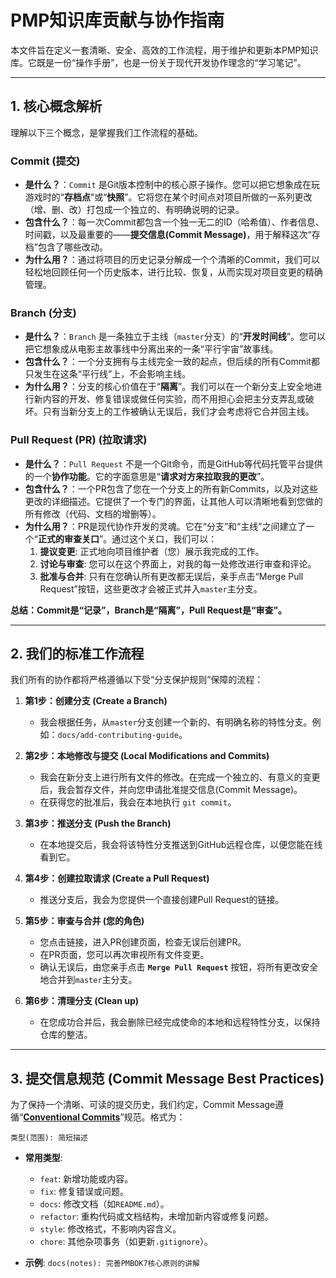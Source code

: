 # PMP知识库贡献与协作指南

本文件旨在定义一套清晰、安全、高效的工作流程，用于维护和更新本PMP知识库。它既是一份“操作手册”，也是一份关于现代开发协作理念的“学习笔记”。

---

## 1. 核心概念解析

理解以下三个概念，是掌握我们工作流程的基础。

### Commit (提交)
- **是什么？**：`Commit` 是Git版本控制中的核心原子操作。您可以把它想象成在玩游戏时的“**存档点**”或“**快照**”。它将您在某个时间点对项目所做的一系列更改（增、删、改）打包成一个独立的、有明确说明的记录。
- **包含什么？**：每一次Commit都包含一个独一无二的ID（哈希值）、作者信息、时间戳，以及最重要的——**提交信息(Commit Message)**，用于解释这次“存档”包含了哪些改动。
- **为什么用？**：通过将项目的历史记录分解成一个个清晰的Commit，我们可以轻松地回顾任何一个历史版本，进行比较、恢复，从而实现对项目变更的精确管理。

### Branch (分支)
- **是什么？**：`Branch` 是一条独立于主线（`master`分支）的“**开发时间线**”。您可以把它想象成从电影主故事线中分离出来的一条“平行宇宙”故事线。
- **包含什么？**：一个分支拥有与主线完全一致的起点，但后续的所有Commit都只发生在这条“平行线”上，不会影响主线。
- **为什么用？**：分支的核心价值在于“**隔离**”。我们可以在一个新分支上安全地进行新内容的开发、修复错误或做任何实验，而不用担心会把主分支弄乱或破坏。只有当新分支上的工作被确认无误后，我们才会考虑将它合并回主线。

### Pull Request (PR) (拉取请求)
- **是什么？**：`Pull Request` 不是一个Git命令，而是GitHub等代码托管平台提供的一个**协作功能**。它的字面意思是“**请求对方来拉取我的更改**”。
- **包含什么？**：一个PR包含了您在一个分支上的所有新Commits，以及对这些更改的详细描述。它提供了一个专门的界面，让其他人可以清晰地看到您做的所有修改（代码、文档的增删等）。
- **为什么用？**：PR是现代协作开发的灵魂。它在“分支”和“主线”之间建立了一个“**正式的审查关口**”。通过这个关口，我们可以：
    1.  **提议变更**: 正式地向项目维护者（您）展示我完成的工作。
    2.  **讨论与审查**: 您可以在这个界面上，对我的每一处修改进行审查和评论。
    3.  **批准与合并**: 只有在您确认所有更改都无误后，亲手点击“Merge Pull Request”按钮，这些更改才会被正式并入`master`主分支。

**总结：Commit是“记录”，Branch是“隔离”，Pull Request是“审查”。**

---

## 2. 我们的标准工作流程

我们所有的协作都将严格遵循以下受“分支保护规则”保障的流程：

1.  **第1步：创建分支 (Create a Branch)**
    - 我会根据任务，从`master`分支创建一个新的、有明确名称的特性分支。例如：`docs/add-contributing-guide`。

2.  **第2步：本地修改与提交 (Local Modifications and Commits)**
    - 我会在新分支上进行所有文件的修改。在完成一个独立的、有意义的变更后，我会暂存文件，并向您申请批准提交信息(Commit Message)。
    - 在获得您的批准后，我会在本地执行 `git commit`。

3.  **第3步：推送分支 (Push the Branch)**
    - 在本地提交后，我会将该特性分支推送到GitHub远程仓库，以便您能在线看到它。

4.  **第4步：创建拉取请求 (Create a Pull Request)**
    - 推送分支后，我会为您提供一个直接创建Pull Request的链接。

5.  **第5步：审查与合并 (您的角色)**
    - 您点击链接，进入PR创建页面，检查无误后创建PR。
    - 在PR页面，您可以再次审视所有文件变更。
    - 确认无误后，由您亲手点击 **`Merge Pull Request`** 按钮，将所有更改安全地合并到`master`主分支。

6.  **第6步：清理分支 (Clean up)**
    - 在您成功合并后，我会删除已经完成使命的本地和远程特性分支，以保持仓库的整洁。

---

## 3. 提交信息规范 (Commit Message Best Practices)

为了保持一个清晰、可读的提交历史，我们约定，Commit Message遵循“**[Conventional Commits](https://www.conventionalcommits.org/)**”规范。格式为：

`类型(范围): 简短描述`

- **常用类型**: 
    - `feat`: 新增功能或内容。
    - `fix`: 修复错误或问题。
    - `docs`: 修改文档（如`README.md`）。
    - `refactor`: 重构代码或文档结构，未增加新内容或修复问题。
    - `style`: 修改格式，不影响内容含义。
    - `chore`: 其他杂项事务（如更新`.gitignore`）。

- **示例**: `docs(notes): 完善PMBOK7核心原则的讲解`
